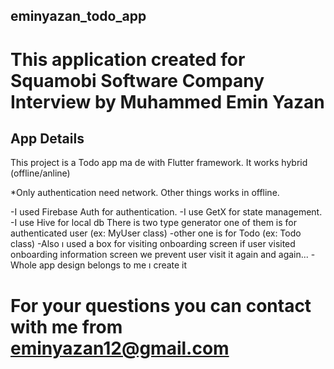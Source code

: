 ## eminyazan_todo_app

# This application created for Squamobi Software Company Interview by Muhammed Emin Yazan

## App Details

This project is a Todo app ma de with Flutter framework. It works hybrid (offline/anline)

*Only authentication need network. Other things works in offline.

-I used Firebase Auth for authentication.
-I use GetX for state management.
-I use Hive for local db There is two type generator one of them is for authenticated user (ex: MyUser class)
-other one is for Todo (ex: Todo class)
-Also ı used a box for visiting onboarding screen if user visited onboarding information screen we prevent user visit it again and again...
-Whole app design belongs to me ı create it

# For your questions you can contact with me from eminyazan12@gmail.com




